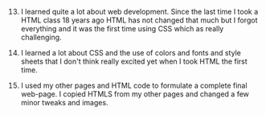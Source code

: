 
13.   I learned quite a lot about web development.  Since the last time I took a HTML class 18 years ago HTML has not changed that much but I forgot everything and it was the first time using CSS which as really challenging.  

14.   I learned a lot about CSS and the use of colors and fonts and style sheets that I don't think really excited yet when I took HTML the first time.  

15.  I used my other pages and HTML code to formulate a complete final web-page.  I copied HTMLS from my other pages and changed a few minor tweaks and images.  
